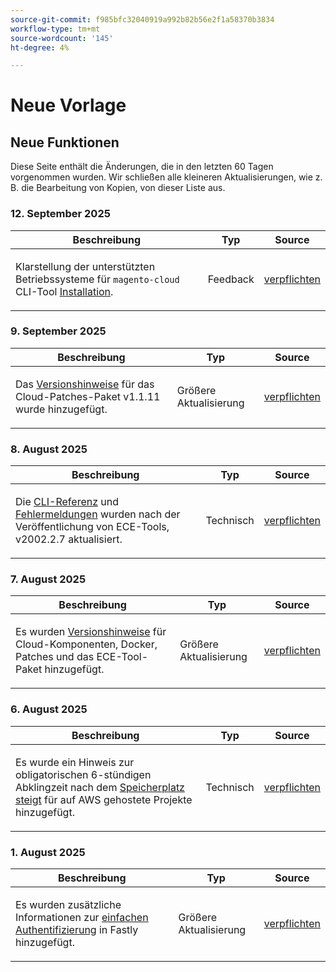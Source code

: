 ```yaml
---
source-git-commit: f985bfc32040919a992b82b56e2f1a58370b3834
workflow-type: tm+mt
source-wordcount: '145'
ht-degree: 4%

---
```

# Neue Vorlage

## Neue Funktionen

Diese Seite enthält die Änderungen, die in den letzten 60 Tagen vorgenommen wurden. Wir schließen alle kleineren Aktualisierungen, wie z. B. die Bearbeitung von Kopien, von dieser Liste aus.

### &#x200B;12. September 2025

<table style="table-layout:auto;">
  <thead>
    <tr>
      <th>Beschreibung</th>
      <th>Typ</th>
      <th>Source</th>
    </tr>
  </thead>
  <tbody>
    <tr>
      <td><p>Klarstellung der unterstützten Betriebssysteme für <code class="language-plaintext highlighter-rouge">magento-cloud</code> CLI-Tool <a href="https://experienceleague.adobe.com/en/docs/commerce-on-cloud/user-guide/dev-tools/cloud-cli/cloud-cli-overview">Installation</a>.</p>
</td>
      <td>
        Feedback
      </td>
      <td><a href="https://github.com/AdobeDocs/commerce-on-cloud.en/commit/abae1d93c8e2a8cd9658c338835806f239c34464">verpflichten</a></td>
    </tr>
  </tbody>
</table>

### &#x200B;9. September 2025

<table style="table-layout:auto;">
  <thead>
    <tr>
      <th>Beschreibung</th>
      <th>Typ</th>
      <th>Source</th>
    </tr>
  </thead>
  <tbody>
    <tr>
      <td><p>Das <a href="https://experienceleague.adobe.com/en/docs/commerce-on-cloud/user-guide/release-notes/cloud-patches">Versionshinweise</a> für das Cloud-Patches-Paket v1.1.11 wurde hinzugefügt.</p>
</td>
      <td>
        Größere Aktualisierung
      </td>
      <td><a href="https://github.com/AdobeDocs/commerce-on-cloud.en/commit/2b6f0790dbfb47472fd06db4a46e36c847873eb7">verpflichten</a></td>
    </tr>
  </tbody>
</table>

### &#x200B;8. August 2025

<table style="table-layout:auto;">
  <thead>
    <tr>
      <th>Beschreibung</th>
      <th>Typ</th>
      <th>Source</th>
    </tr>
  </thead>
  <tbody>
    <tr>
      <td><p>Die <a href="https://experienceleague.adobe.com/en/docs/commerce-on-cloud/user-guide/dev-tools/ece-tools/ece-tools-cli-reference">CLI-Referenz</a> und <a href="https://experienceleague.adobe.com/en/docs/commerce-on-cloud/user-guide/dev-tools/ece-tools/error-reference">Fehlermeldungen</a> wurden nach der Veröffentlichung von ECE-Tools, v2002.2.7 aktualisiert.</p>
</td>
      <td>
        Technisch
      </td>
      <td><a href="https://github.com/AdobeDocs/commerce-on-cloud.en/commit/8cf7b01cbd9fe32a89d83db5b4eac7638b834c49">verpflichten</a></td>
    </tr>
  </tbody>
</table>

### &#x200B;7. August 2025

<table style="table-layout:auto;">
  <thead>
    <tr>
      <th>Beschreibung</th>
      <th>Typ</th>
      <th>Source</th>
    </tr>
  </thead>
  <tbody>
    <tr>
      <td><p>Es wurden <a href="https://experienceleague.adobe.com/en/docs/commerce-on-cloud/user-guide/release-notes/cloud-tools-suite">Versionshinweise</a> für Cloud-Komponenten, Docker, Patches und das ECE-Tool-Paket hinzugefügt.</p>
</td>
      <td>
        Größere Aktualisierung
      </td>
      <td><a href="https://github.com/AdobeDocs/commerce-on-cloud.en/commit/7aecdc89a2f4e0103cfe46ed1c2dc7b93566baf5">verpflichten</a></td>
    </tr>
  </tbody>
</table>

### &#x200B;6. August 2025

<table style="table-layout:auto;">
  <thead>
    <tr>
      <th>Beschreibung</th>
      <th>Typ</th>
      <th>Source</th>
    </tr>
  </thead>
  <tbody>
    <tr>
      <td><p>Es wurde ein Hinweis zur obligatorischen 6-stündigen Abklingzeit nach dem <a href="https://experienceleague.adobe.com/en/docs/commerce-on-cloud/user-guide/develop/storage/manage-disk-space">Speicherplatz steigt</a> für auf AWS gehostete Projekte hinzugefügt.</p>
</td>
      <td>
        Technisch
      </td>
      <td><a href="https://github.com/AdobeDocs/commerce-on-cloud.en/commit/a04d056377da4fec9a54503d959f90ebf605de41">verpflichten</a></td>
    </tr>
  </tbody>
</table>

### &#x200B;1. August 2025

<table style="table-layout:auto;">
  <thead>
    <tr>
      <th>Beschreibung</th>
      <th>Typ</th>
      <th>Source</th>
    </tr>
  </thead>
  <tbody>
    <tr>
      <td><p>Es wurden zusätzliche Informationen zur <a href="https://experienceleague.adobe.com/en/docs/commerce-on-cloud/user-guide/cdn/setup-fastly/fastly-custom-cache-configuration">einfachen Authentifizierung</a> in Fastly hinzugefügt.</p>
</td>
      <td>
        Größere Aktualisierung
      </td>
      <td><a href="https://github.com/AdobeDocs/commerce-on-cloud.en/commit/6d949fbbab631e633ba27641a48829d74856fcaa">verpflichten</a></td>
    </tr>
  </tbody>
</table>
